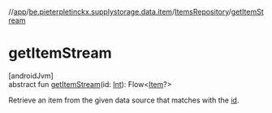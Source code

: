 //[app](../../../index.md)/[be.pieterpletinckx.supplystorage.data.item](../index.md)/[ItemsRepository](index.md)/[getItemStream](get-item-stream.md)

# getItemStream

[androidJvm]\
abstract fun [getItemStream](get-item-stream.md)(id: [Int](https://kotlinlang.org/api/latest/jvm/stdlib/kotlin/-int/index.html)): Flow&lt;[Item](../-item/index.md)?&gt;

Retrieve an item from the given data source that matches with the [id](get-item-stream.md).
